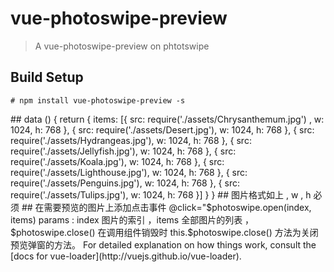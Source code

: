 # vue-photoswipe-preview

> A vue-photoswipe-preview on phtotswipe

## Build Setup

``` 
# npm install vue-photoswipe-preview -s 
```
<template>
  <div id="app">
    <div class="preview-img-list">
        <img class="preview-img-item" v-for="(item, index) in items"
            :src="item.src" @click="$photoswipe.open(index, items)">
    </div>
  </div>
</template>
## data () {
    return {
       items: [{
                    src: require('./assets/Chrysanthemum.jpg') ,
                    w: 1024,
                    h: 768
                }, {
                    src: require('./assets/Desert.jpg'),
                    w: 1024,
                    h: 768
                }, {
                    src: require('./assets/Hydrangeas.jpg'),
                    w: 1024,
                    h: 768
                }, {
                    src: require('./assets/Jellyfish.jpg'),
                    w: 1024,
                    h: 768
                }, {
                    src: require('./assets/Koala.jpg'),
                    w: 1024,
                    h: 768
                }, {
                    src: require('./assets/Lighthouse.jpg'),
                    w: 1024,
                    h: 768
                }, {
                    src: require('./assets/Penguins.jpg'),
                    w: 1024,
                    h: 768
                }, {
                    src: require('./assets/Tulips.jpg'),
                    w: 1024,
                    h: 768
                }]
    }
  }
##  图片格式如上 , w , h 必须  
## 在需要预览的图片上添加点击事件 @click="$photoswipe.open(index, items)
params : index 图片的索引 ，items 全部图片的列表 ， 
$photoswipe.close()
在调用组件销毁时 this.$photoswipe.close()   方法为关闭预览弹窗的方法。
For detailed explanation on how things work, consult the [docs for vue-loader](http://vuejs.github.io/vue-loader).
